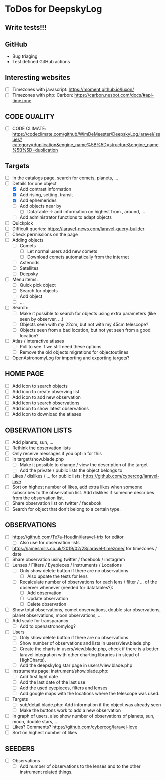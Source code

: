 # ToDos for DeepskyLog

## Write tests!!!

## GitHub

+ Bug triaging
+ Test defined GitHub actions

## Interesting websites

+ [ ] Timezones with javascript: <https://moment.github.io/luxon/>
+ [ ] Timezones with php: Carbon: <https://carbon.nesbot.com/docs/#api-timezone>

## CODE QUALITY

+ [ ] CODE CLIMATE: <https://codeclimate.com/github/WimDeMeester/DeepskyLog.laravel/issues?category=duplication&engine_name%5B%5D=structure&engine_name%5B%5D=duplication>

## Targets

+ [ ] In the catalogs page, search for comets, planets, ...
+ [ ] Details for one object
  + [x] Add contrast information
  + [x] Add rising, setting, transit
  + [x] Add ephemerides
  + [ ] Add objects near by
    + [ ] DataTable -> add information on highest from , around, ...
  + [ ] Add administrator functions to adapt objects
+ [ ] Quickpick
+ [ ] Difficult queries: <https://laravel-news.com/laravel-query-builder>
+ [ ] Check permissions on the page
+ [ ] Adding objects
  + [ ] Comets
    + [ ] Let normal users add new comets
    + [ ] Download comets automatically from the internet
  + [ ] Asteroids
  + [ ] Satellites
  + [ ] Deepsky
+ [ ] Menu items:
  + [ ] Quick pick object
  + [ ] Search for objects
  + [ ] Add object
  + [ ] ...
+ [ ] Search:
  + [ ] Make it possible to search for objects using extra parameters (like seen by observer, ...)
  + [ ] Objects seen with my 22cm, but not with my 45cm telescope?
  + [ ] Objects seen from a bad location, but not yet seen from a good location?
+ [ ] Atlas / interactive atlases
  + [ ] Poll to see if we still need these options
  + [ ] Remove the old objects migrations for objectoutlines
+ [ ] OpenAstronomyLog for importing and exporting targets?

## HOME PAGE

+ [ ] Add icon to search objects
+ [ ] Add icon to create observing list
+ [ ] Add icon to add new observation
+ [ ] Add icon to search observations
+ [ ] Add icon to show latest observations
+ [ ] Add icon to download the atlases

## OBSERVATION LISTS

+ [ ] Add planets, sun, ...
+ [ ] Rethink the observation lists
+ [ ] Only receive messages if you opt in for this
+ [ ] In target/show.blade.php
  + [ ] Make it possible to change / view the description of the target
  + [ ] Add the private / public lists the object belongs to
+ [ ] Likes / dislikes / ... for public lists: <https://github.com/cybercog/laravel-love>
+ [ ] Sort on highest number of likes, add extra likes when someone subscribes to the observation list. Add dislikes if someone describes from the observation list.
+ [ ] Share observation list on twitter / facebook
+ [ ] Search for object that don't belong to a certain type.

## OBSERVATIONS

+ [ ] <https://github.com/Te7a-Houdini/laravel-trix> for editor
  + [ ] Also use for observation lists
+ [ ] <https://jamesmills.co.uk/2019/02/28/laravel-timezone/> for timezones / date
+ [ ] Share observation using twitter / facebook / instagram
+ [ ] Lenses / Filters / Eyepieces / Instruments / Locations
  + [ ] Only show delete button if there are no observations
    + [ ] Also update the tests for lens
  + [ ] Recalculate number of observations for each lens / filter / ... of the observer whenever (needed for datatables?):
    + [ ] Add observation
    + [ ] Update observation
    + [ ] Delete observation
+ [ ] Show total observations, comet observations, double star observations, planet observations, moon observations, ...
+ [ ] Add scale for transparancy
  + [ ] Add to openastronomylog?
+ [ ] Users
  + [ ] Only show delete button if there are no observations
  + [ ] Show number of observations and lists in users/view.blade.php
  + [ ] Create the charts in users/view.blade.php, check if there is a better laravel integration with other charting libraries (in stead of HighCharts).
  + [ ] Add the deepskylog star page in users/view.blade.php
+ [ ] Instruments page: instrument/show.blade.php:
  + [ ] Add first light date
  + [ ] Add the last date of the last use
  + [ ] Add the used eyepieces, filters and lenses
  + [ ] Add google maps with the locations where the telescope was used.
+ [ ] Targets
  + [ ] sub/detail.blade.php: Add information if the object was already seen
  + [ ] Make the buttons work to add a new observation
+ [ ] In graph of users, also show number of observations of planets, sun, moon, double stars, ...
+ [ ] Likes? Comments? <https://github.com/cybercog/laravel-love>
+ [ ] Sort on highest number of likes

## SEEDERS

+ [ ] Observations
  + [ ] Add number of observations to the lenses and to the other instrument related things.
